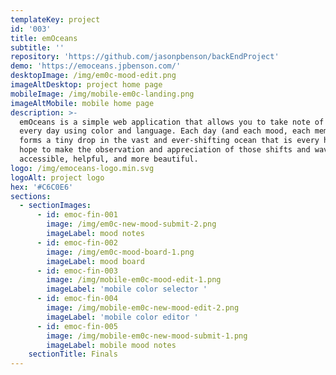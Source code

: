 ```yaml
---
templateKey: project
id: '003'
title: emOceans
subtitle: ''
repository: 'https://github.com/jasonpbenson/backEndProject'
demo: 'https://emoceans.jpbenson.com/'
desktopImage: /img/em0c-mood-edit.png
imageAltDesktop: project home page
mobileImage: /img/mobile-em0c-landing.png
imageAltMobile: mobile home page
description: >-
  emOceans is a simple web application that allows you to take note of your mood
  every day using color and language. Each day (and each mood, each memory)
  forms a tiny drop in the vast and ever-shifting ocean that is every human. We
  hope to make the observation and appreciation of those shifts and waves more
  accessible, helpful, and more beautiful.
logo: /img/emoceans-logo.min.svg
logoAlt: project logo
hex: '#C6C0E6'
sections:
  - sectionImages:
      - id: emoc-fin-001
        image: /img/em0c-new-mood-submit-2.png
        imageLabel: mood notes
      - id: emoc-fin-002
        image: /img/em0c-mood-board-1.png
        imageLabel: mood board
      - id: emoc-fin-003
        image: /img/mobile-em0c-mood-edit-1.png
        imageLabel: 'mobile color selector '
      - id: emoc-fin-004
        image: /img/mobile-em0c-new-mood-edit-2.png
        imageLabel: 'mobile color editor '
      - id: emoc-fin-005
        image: /img/mobile-em0c-new-mood-submit-1.png
        imageLabel: mobile mood notes
    sectionTitle: Finals
---
```


